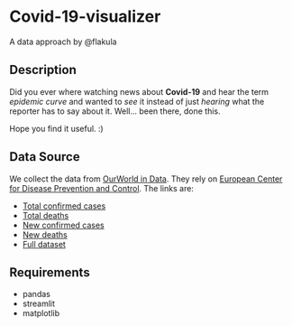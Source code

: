 # Covid-19-visualizer
A data approach by @flakula

## Description

Did you ever where watching news about **Covid-19** and hear the term  *epidemic curve* and wanted to *see* it instead of just *hearing* what the reporter has to say about it. Well... been there, done this.

Hope you find it useful. :)

## Data Source

We collect the data from [OurWorld in Data](https://ourworldindata.org/). They rely on [European Center for Disease Prevention and Control](https://www.ecdc.europa.eu/en/coronavirus). The links are:

* [Total confirmed cases](https://covid.ourworldindata.org/data/ecdc/total_cases.csv)
* [Total deaths](https://covid.ourworldindata.org/data/ecdc/total_deaths.csv)
* [New confirmed cases](https://covid.ourworldindata.org/data/ecdc/new_cases.csv)
* [New deaths](https://covid.ourworldindata.org/data/ecdc/new_deaths.csv)
* [Full dataset](https://covid.ourworldindata.org/data/ecdc/full_data.csv)

## Requirements

* pandas
* streamlit
* matplotlib
